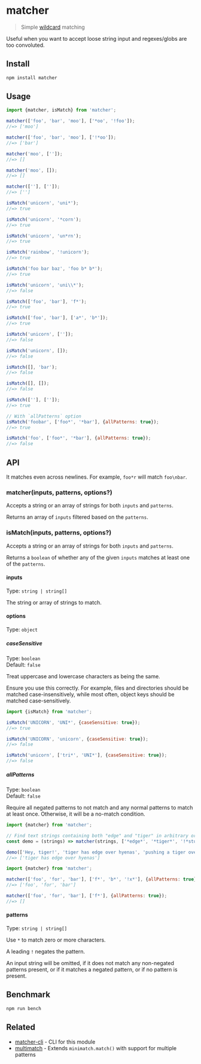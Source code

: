 # matcher

> Simple [wildcard](https://en.wikipedia.org/wiki/Wildcard_character) matching

Useful when you want to accept loose string input and regexes/globs are too convoluted.

## Install

```sh
npm install matcher
```

## Usage

```js
import {matcher, isMatch} from 'matcher';

matcher(['foo', 'bar', 'moo'], ['*oo', '!foo']);
//=> ['moo']

matcher(['foo', 'bar', 'moo'], ['!*oo']);
//=> ['bar']

matcher('moo', ['']);
//=> []

matcher('moo', []);
//=> []

matcher([''], ['']);
//=> ['']

isMatch('unicorn', 'uni*');
//=> true

isMatch('unicorn', '*corn');
//=> true

isMatch('unicorn', 'un*rn');
//=> true

isMatch('rainbow', '!unicorn');
//=> true

isMatch('foo bar baz', 'foo b* b*');
//=> true

isMatch('unicorn', 'uni\\*');
//=> false

isMatch(['foo', 'bar'], 'f*');
//=> true

isMatch(['foo', 'bar'], ['a*', 'b*']);
//=> true

isMatch('unicorn', ['']);
//=> false

isMatch('unicorn', []);
//=> false

isMatch([], 'bar');
//=> false

isMatch([], []);
//=> false

isMatch([''], ['']);
//=> true

// With `allPatterns` option
isMatch('foobar', ['foo*', '*bar'], {allPatterns: true});
//=> true

isMatch('foo', ['foo*', '*bar'], {allPatterns: true});
//=> false
```

## API

It matches even across newlines. For example, `foo*r` will match `foo\nbar`.

### matcher(inputs, patterns, options?)

Accepts a string or an array of strings for both `inputs` and `patterns`.

Returns an array of `inputs` filtered based on the `patterns`.

### isMatch(inputs, patterns, options?)

Accepts a string or an array of strings for both `inputs` and `patterns`.

Returns a `boolean` of whether any of the given `inputs` matches at least one of the `patterns`.

#### inputs

Type: `string | string[]`

The string or array of strings to match.

#### options

Type: `object`

##### caseSensitive

Type: `boolean`\
Default: `false`

Treat uppercase and lowercase characters as being the same.

Ensure you use this correctly. For example, files and directories should be matched case-insensitively, while most often, object keys should be matched case-sensitively.

```js
import {isMatch} from 'matcher';

isMatch('UNICORN', 'UNI*', {caseSensitive: true});
//=> true

isMatch('UNICORN', 'unicorn', {caseSensitive: true});
//=> false

isMatch('unicorn', ['tri*', 'UNI*'], {caseSensitive: true});
//=> false
```

##### allPatterns

Type: `boolean`\
Default: `false`

Require all negated patterns to not match and any normal patterns to match at least once. Otherwise, it will be a no-match condition.

```js
import {matcher} from 'matcher';

// Find text strings containing both "edge" and "tiger" in arbitrary order, but not "stunt".
const demo = (strings) => matcher(strings, ['*edge*', '*tiger*', '!*stunt*'], {allPatterns: true});

demo(['Hey, tiger!', 'tiger has edge over hyenas', 'pushing a tiger over the edge is a stunt']);
//=> ['tiger has edge over hyenas']
```

```js
import {matcher} from 'matcher';

matcher(['foo', 'for', 'bar'], ['f*', 'b*', '!x*'], {allPatterns: true});
//=> ['foo', 'for', 'bar']

matcher(['foo', 'for', 'bar'], ['f*'], {allPatterns: true});
//=> []
```

#### patterns

Type: `string | string[]`

Use `*` to match zero or more characters.

A leading `!` negates the pattern.

An input string will be omitted, if it does not match any non-negated patterns present, or if it matches a negated pattern, or if no pattern is present.

## Benchmark

```sh
npm run bench
```

## Related

- [matcher-cli](https://github.com/sindresorhus/matcher-cli) - CLI for this module
- [multimatch](https://github.com/sindresorhus/multimatch) - Extends `minimatch.match()` with support for multiple patterns
